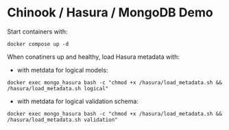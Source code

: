# Chinook / Hasura / MongoDB Demo

Start containers with:
```
docker compose up -d
```

When conatiners up and healthy, load Hasura metadata with:

- with metdata for logical models:
```
docker exec mongo_hasura bash -c "chmod +x /hasura/load_metadata.sh && /hasura/load_metadata.sh logical"
```

- with metdata for logical validation schema:
```
docker exec mongo_hasura bash -c "chmod +x /hasura/load_metadata.sh && /hasura/load_metadata.sh validation"
```